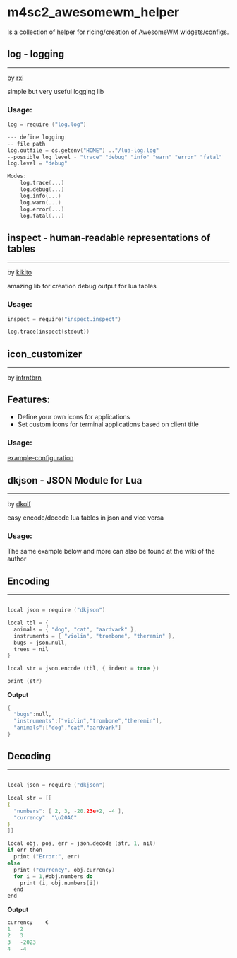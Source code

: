 # m4sc2_awesomewm_helper
Is a collection of helper for ricing/creation of AwesomeWM widgets/configs.


## log - logging
---
by [rxi](https://github.com/rxi/log.lua)

simple but very useful logging lib

### Usage: 

```c
log = require ("log.log")

--- define logging 
-- file path
log.outfile = os.getenv("HOME") .."/lua-log.log"
--possible log level - "trace" "debug" "info" "warn" "error" "fatal"
log.level = "debug"

Modes:
    log.trace(...)
    log.debug(...)
    log.info(...)
    log.warn(...)
    log.error(...)
    log.fatal(...)
```
## inspect - human-readable representations of tables
---
by [kikito](https://github.com/kikito/inspect.lua)

amazing lib for creation debug output for lua tables

### Usage:

```c
inspect = require("inspect.inspect")

log.trace(inspect(stdout))
```

## icon_customizer
---
by [intrntbrn](https://github.com/intrntbrn/icon_customizer)

Features:
------------
- Define your own icons for applications
- Set custom icons for terminal applications based on client title

### Usage:

[example-configuration](https://github.com/intrntbrn/icon_customizer#example-configuration)

## dkjson - JSON Module for Lua
---
by [dkolf](http://dkolf.de/src/dkjson-lua.fsl)

easy encode/decode lua tables in json and vice versa

### Usage:
The same example below and more can also be found at the wiki of the author


**Encoding**
---
---

```c

local json = require ("dkjson")

local tbl = {
  animals = { "dog", "cat", "aardvark" },
  instruments = { "violin", "trombone", "theremin" },
  bugs = json.null,
  trees = nil
}

local str = json.encode (tbl, { indent = true })

print (str)

```

**Output**

```c
{
  "bugs":null,
  "instruments":["violin","trombone","theremin"],
  "animals":["dog","cat","aardvark"]
}
```

**Decoding**
---
---

```c

local json = require ("dkjson")

local str = [[
{
  "numbers": [ 2, 3, -20.23e+2, -4 ],
  "currency": "\u20AC"
}
]]

local obj, pos, err = json.decode (str, 1, nil)
if err then
  print ("Error:", err)
else
  print ("currency", obj.currency)
  for i = 1,#obj.numbers do
    print (i, obj.numbers[i])
  end
end
```

**Output**

```c
currency	€
1	2
2	3
3	-2023
4	-4
```